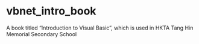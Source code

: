 # vbnet_intro_book
A book titled “Introduction to Visual Basic”, which is used in HKTA Tang Hin Memorial Secondary School
